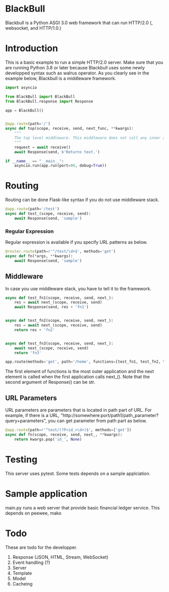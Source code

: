 # BlackBull

Blackbull is a Python ASGI 3.0 web framework that can run HTTP/2.0 (, websocket, and HTTP/1.0.)

# Introduction

This is a basic example to run a simple HTTP/2.0 server. Make sure that you are running Python 3.8 or later because Blackbull uses some newly developped syntax such as walrus operator. As you clearly see in the example below, Blackbull is a middleware framework.

```Python
import asyncio

from BlackBull import BlackBull
from BlackBull.response import Response

app = BlackBull()


@app.route(path='/')
async def top(scope, receive, send, next_func, **kwargs):
    """
    The top level middleware. This middleware does not call any inner application.
    """
    request = await receive()
    await Response(send, b'Returns text.')

if __name__ == "__main__":
    asyncio.run(app.run(port=80, debug=True))
```

# Routing

Routing can be done Flask-like syntax if you do not use middleware stack.

```python
@app.route(path='/test')
async def test_(scope, receive, send):
    await Response(send, 'sample')
```

### Regular Expression

Regular expression is available if you specify URL patterns as below.

```Python
@router.route(path=r'^/test/\d+$', methods='get')
async def fn(*args, **kwargs):
    await Response(send, 'sample')
```


## Middleware

In case you use middleware stack, you have to tell it to the framework.

```python
async def test_fn1(scope, receive, send, next_):
    res = await next_(scope, receive, send)
    await Response(send, res + 'fn1')


async def test_fn2(scope, receive, send, next_):
    res = await next_(scope, receive, send)
    return res + 'fn2'


async def test_fn3(scope, receive, send, next_):
    await next_(scope, receive, send)
    return 'fn3'

app.route(methods='get', path='/home', functions=[test_fn1, test_fn2, test_fn3])
```

The first element of functions is the most outer application and the next element is called when the first application calls next_(). Note that the second argument of Response() can be str.

## URL Parameters

URL parameters are parameters that is located in path part of URL. For example, if there is a URL, "http://somewhere:port/path1/path_parameter?query+parameters", you can get parameter from path part as below.

```python
@app.route(path=r'^test/(?P<id_>\d+)$', methods=['get'])
async def fn(scope, receive, send, next_, **kwargs):
    return kwargs.pop('id_', None)
```

# Testing
This server uses pytest. Some tests depends on a sample applciation.

# Sample application

main.py runs a web server that provide basic financial ledger service. This depends on peewee, mako

# Todo

These are todo for the developper.

1. Response (JSON, HTML, Stream, WebSocket)
1. Event handling (?)
1. Server
1. Template
1. Model
1. Cacheing
